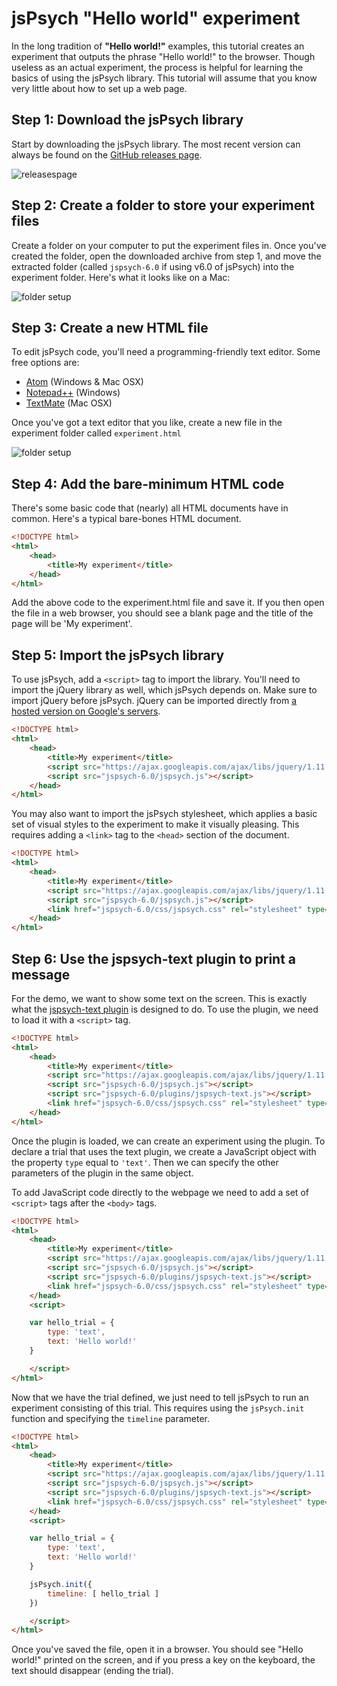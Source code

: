 # jsPsych "Hello world" experiment

In the long tradition of **"Hello world!"** examples, this tutorial creates an experiment that outputs the phrase "Hello world!" to the browser. Though useless as an actual experiment, the process is helpful for learning the basics of using the jsPsych library. This tutorial will assume that you know very little about how to set up a web page.

## Step 1: Download the jsPsych library

Start by downloading the jsPsych library. The most recent version can always be found on the [GitHub releases page](https://github.com/jodeleeuw/jsPsych/releases).

![releasespage](/img/githubreleases.jpg)

## Step 2: Create a folder to store your experiment files

Create a folder on your computer to put the experiment files in. Once you've created the folder, open the downloaded archive from step 1, and move the extracted folder (called `jspsych-6.0` if using v6.0 of jsPsych) into the experiment folder. Here's what it looks like on a Mac:

![folder setup](/img/folder-setup.png)

## Step 3: Create a new HTML file

To edit jsPsych code, you'll need a programming-friendly text editor. Some free options are:

* [Atom](https://atom.io) (Windows & Mac OSX)
* [Notepad++](http://notepad-plus-plus.org/) (Windows)
* [TextMate](http://macromates.com/) (Mac OSX)

Once you've got a text editor that you like, create a new file in the experiment folder called `experiment.html`

![folder setup](/img/folder-with-html.png)

## Step 4: Add the bare-minimum HTML code

There's some basic code that (nearly) all HTML documents have in common. Here's a typical bare-bones HTML document.

```html
<!DOCTYPE html>
<html>
	<head>
		<title>My experiment</title>
	</head>
</html>
```

Add the above code to the experiment.html file and save it. If you then open the file in a web browser, you should see a blank page and the title of the page will be 'My experiment'.

## Step 5: Import the jsPsych library

To use jsPsych, add a `<script>` tag to import the library. You'll need to import the jQuery library as well, which jsPsych depends on. Make sure to import jQuery before jsPsych. jQuery can be imported directly from [a hosted version on Google's servers](https://developers.google.com/speed/libraries/#jquery).

```html
<!DOCTYPE html>
<html>
	<head>
		<title>My experiment</title>
		<script src="https://ajax.googleapis.com/ajax/libs/jquery/1.11.1/jquery.min.js"></script>
		<script src="jspsych-6.0/jspsych.js"></script>
	</head>
</html>
```

You may also want to import the jsPsych stylesheet, which applies a basic set of visual styles to the experiment to make it visually pleasing. This requires adding a `<link>` tag to the `<head>` section of the document.

```html
<!DOCTYPE html>
<html>
	<head>
		<title>My experiment</title>
		<script src="https://ajax.googleapis.com/ajax/libs/jquery/1.11.1/jquery.min.js"></script>
		<script src="jspsych-6.0/jspsych.js"></script>
		<link href="jspsych-6.0/css/jspsych.css" rel="stylesheet" type="text/css"></link>
	</head>
</html>
```

## Step 6: Use the jspsych-text plugin to print a message

For the demo, we want to show some text on the screen. This is exactly what the [jspsych-text plugin](../plugins/jspsych-text.md) is designed to do. To use the plugin, we need to load it with a `<script>` tag.

```html
<!DOCTYPE html>
<html>
	<head>
		<title>My experiment</title>
		<script src="https://ajax.googleapis.com/ajax/libs/jquery/1.11.1/jquery.min.js"></script>
		<script src="jspsych-6.0/jspsych.js"></script>
		<script src="jspsych-6.0/plugins/jspsych-text.js"></script>
		<link href="jspsych-6.0/css/jspsych.css" rel="stylesheet" type="text/css"></link>
	</head>
</html>
```

Once the plugin is loaded, we can create an experiment using the plugin. To declare a trial that uses the text plugin, we create a JavaScript object with the property `type` equal to `'text'`. Then we can specify the other parameters of the plugin in the same object.

To add JavaScript code directly to the webpage we need to add a set of `<script>` tags after the `<body>` tags.

```html
<!DOCTYPE html>
<html>
	<head>
		<title>My experiment</title>
		<script src="https://ajax.googleapis.com/ajax/libs/jquery/1.11.1/jquery.min.js"></script>
		<script src="jspsych-6.0/jspsych.js"></script>
		<script src="jspsych-6.0/plugins/jspsych-text.js"></script>
		<link href="jspsych-6.0/css/jspsych.css" rel="stylesheet" type="text/css"></link>
	</head>
	<script>

	var hello_trial = {
		type: 'text',
		text: 'Hello world!'
	}

	</script>
</html>
```

Now that we have the trial defined, we just need to tell jsPsych to run an experiment consisting of this trial. This requires using the `jsPsych.init` function and specifying the `timeline` parameter.

```html
<!DOCTYPE html>
<html>
	<head>
		<title>My experiment</title>
		<script src="https://ajax.googleapis.com/ajax/libs/jquery/1.11.1/jquery.min.js"></script>
		<script src="jspsych-6.0/jspsych.js"></script>
		<script src="jspsych-6.0/plugins/jspsych-text.js"></script>
		<link href="jspsych-6.0/css/jspsych.css" rel="stylesheet" type="text/css"></link>
	</head>
	<script>

	var hello_trial = {
		type: 'text',
		text: 'Hello world!'
	}

	jsPsych.init({
		timeline: [ hello_trial ]
	})

	</script>
</html>
```

Once you've saved the file, open it in a browser. You should see "Hello world!" printed on the screen, and if you press a key on the keyboard, the text should disappear (ending the trial).
